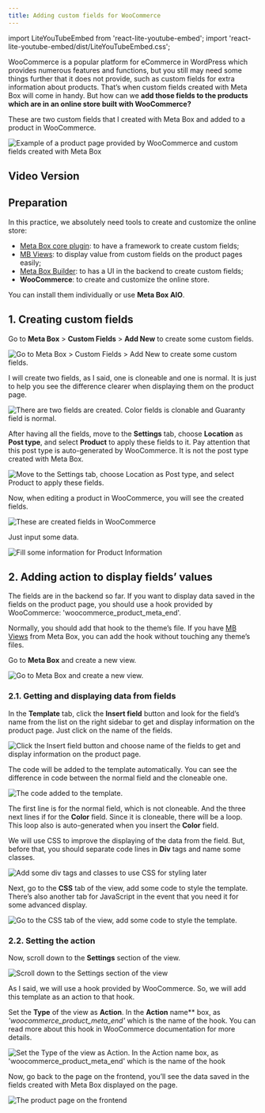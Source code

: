 ```yaml
---
title: Adding custom fields for WooCommerce
---
```

import LiteYouTubeEmbed from 'react-lite-youtube-embed';
import 'react-lite-youtube-embed/dist/LiteYouTubeEmbed.css';

WooCommerce is a popular platform for eCommerce in WordPress which provides numerous features and functions, but you still may need some things further that it does not provide, such as custom fields for extra information about products. That’s when custom fields created with Meta Box will come in handy. But how can we **add those fields to the products which are in an online store built with WooCommerce?**

These are two custom fields that I created with Meta Box and added to a product in WooCommerce.

![Example of a product page provided by WooCommerce and custom fields created with Meta Box](https://i.imgur.com/gvZlE3X.png)

## Video Version

<LiteYouTubeEmbed id='Af_dWSF_CrQ' />

## Preparation

In this practice, we absolutely need tools to create and customize the online store:

* [Meta Box core plugin](https://wordpress.org/plugins/meta-box/): to have a framework to create custom fields;
* [MB Views](https://metabox.io/plugins/mb-views/): to display value from custom fields on the product pages easily;
* [Meta Box Builder](https://metabox.io/plugins/meta-box-builder/): to has a UI in the backend to create custom fields;
* **WooCommerce**: to create and customize the online store.

You can install them individually or use **Meta Box AIO**.

## 1. Creating custom fields

Go to **Meta Box** > **Custom Fields** > **Add New** to create some custom fields.

![Go to Meta Box > Custom Fields > Add New to create some custom fields.](https://i.imgur.com/B9c25Gq.png)

I will create two fields, as I said, one is cloneable and one is normal. It is just to help you see the difference clearer when displaying them on the product page.

![There are two fields are created. Color fields is clonable and Guaranty field is normal.](https://i.imgur.com/Wxlvra5.png)

After having all the fields, move to the **Settings** tab, choose **Location** as **Post type**, and select **Product** to apply these fields to it. Pay attention that this post type is auto-generated by WooCommerce. It is not the post type created with Meta Box.

![Move to the Settings tab, choose Location as Post type, and select Product to apply these fields.](https://i.imgur.com/H5DPos2.png)

Now, when editing a product in WooCommerce, you will see the created fields.

![These are created fields in WooCommerce](https://i.imgur.com/LKemwaP.png)

Just input some data.

![Fill some information for Product Information](https://i.imgur.com/uZ6CJmH.png)

## 2. Adding action to display fields’ values

The fields are in the backend so far. If you want to display data saved in the fields on the product page, you should use a hook provided by WooCommerce: 'woocommerce_product_meta_end'.

Normally, you should add that hook to the theme’s file. If you have [MB Views](https://metabox.io/plugins/mb-views/) from Meta Box, you can add the hook without touching any theme’s files.

Go to **Meta Box** and create a new view.

![Go to Meta Box and create a new view.](https://i.imgur.com/iEjXYmx.png)

### 2.1. Getting and displaying data from fields

In the **Template** tab, click the **Insert field** button and look for the field’s name from the list on the right sidebar to get and display information on the product page. Just click on the name of the fields.

![Click the Insert field button and choose name of the fields to get and display information on the product page.](https://i.imgur.com/8Xn0cEN.png)

The code will be added to the template automatically. You can see the difference in code between the normal field and the cloneable one.

![The code added to the template.](https://i.imgur.com/QAZ3Oxq.png)

The first line is for the normal field, which is not cloneable. And the three next lines if for the **Color** field. Since it is cloneable, there will be a loop. This loop also is auto-generated when you insert the **Color** field.

We will use CSS to improve the displaying of the data from the field. But, before that, you should separate code lines in **Div** tags and name some classes.

![Add some div tags and classes to use CSS for styling later](https://i.imgur.com/KeCwVDQ.png)

Next, go to the **CSS** tab of the view, add some code to style the template. There’s also another tab for JavaScript in the event that you need it for some advanced display.

![Go to the CSS tab of the view, add some code to style the template.](https://i.imgur.com/gcc7td2.png)

### 2.2. Setting the action

Now, scroll down to the **Settings** section of the view.

![Scroll down to the Settings section of the view](https://i.imgur.com/Kbk1wsC.png)

As I said, we will use a hook provided by WooCommerce. So, we will add this template as an action to that hook.

Set the **Type** of the view as **Action**. In the **Action** name** box, as _'woocommerce_product_meta_end'_ which is the name of the hook. You can read more about this hook in WooCommerce documentation for more details.

![Set the Type of the view as Action. In the Action name box, as 'woocommerce_product_meta_end' which is the name of the hook](https://i.imgur.com/BG80UKj.png)

Now, go back to the page on the frontend, you’ll see the data saved in the fields created with Meta Box displayed on the page.

![The product page on the frontend](https://i.imgur.com/bqYcREc.png)

